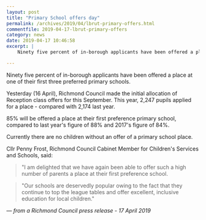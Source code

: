 ```yaml
---
layout: post
title: "Primary School offers day"
permalink: /archives/2019/04/lbrut-primary-offers.html
commentfile: 2019-04-17-lbrut-primary-offers
category: news
date: 2019-04-17 10:46:58
excerpt: |
    Ninety five percent of in-borough applicants have been offered a place at one of their first three preferred primary schools.

---
```

Ninety five percent of in-borough applicants have been offered a place at one of their first three preferred primary schools.

Yesterday (16 April), Richmond Council made the initial allocation of Reception class offers for this September. This year, 2,247 pupils applied for a place - compared with 2,174 last year.

85% will be offered a place at their first preference primary school, compared to last year's figure of 88% and 2017's figure of 84%.

Currently there are no children without an offer of a primary school place.

Cllr Penny Frost, Richmond Council Cabinet Member for Children's Services and Schools, said:

> "I am delighted that we have again been able to offer such a high number of parents a place at their first preference school.


> "Our schools are deservedly popular owing to the fact that they continue to top the league tables and offer excellent, inclusive education for local children."

<cite>&mdash; from a Richmond Council press release - 17 April 2019</cite>

